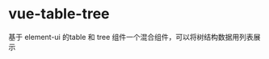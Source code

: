 <!--
 * @Author: rh
 * @Date: 2020-07-08 09:48:43
 * @LastEditTime: 2020-07-15 17:32:44
 * @LastEditors: rh
 * @Description: 命名规范
 * @变量: - 小驼峰式命名法（前缀应当是名词）
 * @常量: - 全大写（使用大写字母和下划线来组合命名，下划线用以分割单词）
 * @函数:  - 小驼峰式命名法（前缀应当为动词）
 * @这不是一个 bug，这只是一个未列出来的特性
--> 
# vue-table-tree
基于 element-ui 的table 和 tree 组件一个混合组件，可以将树结构数据用列表展示
